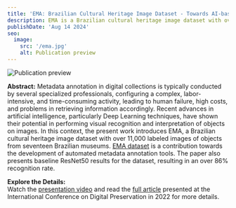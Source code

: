 ```yaml
---
title: 'EMA: Brazilian Cultural Heritage Image Dataset - Towards AI-based metadata annotation of digital collections'
description: EMA is a Brazilian cultural heritage image dataset with over 11,000 labeled images of objects from seventeen Brazilian museums. 
publishDate: 'Aug 14 2024'
seo:
  image:
    src: '/ema.jpg'
    alt: Publication preview
---
```


![Publication preview](/ema.png)

**Abstract:**
Metadata annotation in digital collections is typically conducted by several specialized professionals, configuring a complex, labor-intensive, and time-consuming activity, leading to human failure, high costs, and problems in retrieving information accordingly. Recent advances in artificial intelligence, particularly Deep Learning techniques, have shown their potential in performing visual recognition and interpretation of objects on images. In this context, the present work introduces EMA, a Brazilian cultural heritage image dataset with over 11,000 labeled images of objects from seventeen Brazilian museums. [EMA dataset](https://github.com/AI-Unicamp/ema) is a contribution towards the development of automated metadata annotation tools. The paper also presents baseline ResNet50 results for the dataset, resulting in an over 86% recognition rate.

**Explore the Details:**  
Watch the [presentation video](https://youtu.be/Ph1orNdnzvU?si=phAzSZHTTXh4QrHB) and read the [full article](https://www.researchgate.net/publication/370202445_EMA_Brazilian_Cultural_Heritage_Image_Dataset_-_Towards_AI-based_metadata_annotation_of_digital_collections) presented at the International Conference on Digital Preservation in 2022 for more details.
